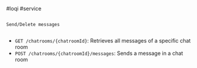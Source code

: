 #loqi #service

```

Send/Delete messages


```

-   `GET /chatrooms/{chatroomId}`: Retrieves all messages of a specific chat room
-   `POST /chatrooms/{chatroomId}/messages`: Sends a message in a chat room